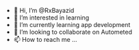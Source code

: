 - 👋 Hi, I’m @RxBayazid
- 👀 I’m interested in learning 
- 🌱 I’m currently learning app development
- 💞️ I’m looking to collaborate on Autometed
- 📫 How to reach me ...

<!---
RxBayazid/RxBayazid is a ✨ special ✨ repository because its `README.md` (this file) appears on your GitHub profile.
You can click the Preview link to take a look at your changes.
--->
